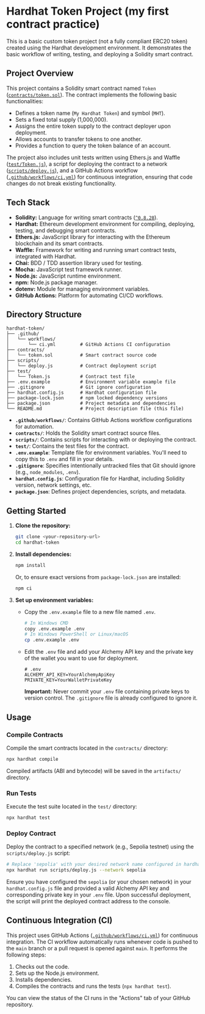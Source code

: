 # Hardhat Token Project (my first contract practice)

This is a basic custom token project (not a fully compliant ERC20 token) created using the Hardhat development environment. It demonstrates the basic workflow of writing, testing, and deploying a Solidity smart contract.

## Project Overview

This project contains a Solidity smart contract named `Token` ([`contracts/token.sol`](contracts/token.sol)). The contract implements the following basic functionalities:

*   Defines a token name (`My Hardhat Token`) and symbol (`MHT`).
*   Sets a fixed total supply (1,000,000).
*   Assigns the entire token supply to the contract deployer upon deployment.
*   Allows accounts to transfer tokens to one another.
*   Provides a function to query the token balance of an account.

The project also includes unit tests written using Ethers.js and Waffle ([`test/Token.js`](test/Token.js)), a script for deploying the contract to a network ([`scripts/deploy.js`](scripts/deploy.js)), and a GitHub Actions workflow ([`.github/workflows/ci.yml`](.github/workflows/ci.yml)) for continuous integration, ensuring that code changes do not break existing functionality.

## Tech Stack

*   **Solidity:** Language for writing smart contracts ([`^0.8.28`](contracts/token.sol)).
*   **Hardhat:** Ethereum development environment for compiling, deploying, testing, and debugging smart contracts.
*   **Ethers.js:** JavaScript library for interacting with the Ethereum blockchain and its smart contracts.
*   **Waffle:** Framework for writing and running smart contract tests, integrated with Hardhat.
*   **Chai:** BDD / TDD assertion library used for testing.
*   **Mocha:** JavaScript test framework runner.
*   **Node.js:** JavaScript runtime environment.
*   **npm:** Node.js package manager.
*   **dotenv:** Module for managing environment variables.
*   **GitHub Actions:** Platform for automating CI/CD workflows.

## Directory Structure

```
hardhat-token/
├── .github/
│   └── workflows/
│       └── ci.yml         # GitHub Actions CI configuration
├── contracts/
│   └── token.sol          # Smart contract source code
├── scripts/
│   └── deploy.js          # Contract deployment script
├── test/
│   └── Token.js           # Contract test file
├── .env.example           # Environment variable example file
├── .gitignore             # Git ignore configuration
├── hardhat.config.js      # Hardhat configuration file
├── package-lock.json      # npm locked dependency versions
├── package.json           # Project metadata and dependencies
└── README.md              # Project description file (this file)
```

*   **`.github/workflows/`**: Contains GitHub Actions workflow configurations for automation.
*   **`contracts/`**: Holds the Solidity smart contract source files.
*   **`scripts/`**: Contains scripts for interacting with or deploying the contract.
*   **`test/`**: Contains the test files for the contract.
*   **`.env.example`**: Template file for environment variables. You'll need to copy this to `.env` and fill in your details.
*   **`.gitignore`**: Specifies intentionally untracked files that Git should ignore (e.g., `node_modules`, `.env`).
*   **`hardhat.config.js`**: Configuration file for Hardhat, including Solidity version, network settings, etc.
*   **`package.json`**: Defines project dependencies, scripts, and metadata.

## Getting Started

1.  **Clone the repository:**
    ```bash
    git clone <your-repository-url>
    cd hardhat-token
    ```

2.  **Install dependencies:**
    ```bash
    npm install
    ```
    Or, to ensure exact versions from `package-lock.json` are installed:
    ```bash
    npm ci
    ```

3.  **Set up environment variables:**
    *   Copy the `.env.example` file to a new file named `.env`.
        ```bash
        # In Windows CMD
        copy .env.example .env
        # In Windows PowerShell or Linux/macOS
        cp .env.example .env
        ```
    *   Edit the `.env` file and add your Alchemy API key and the private key of the wallet you want to use for deployment.
        ```
        # .env
        ALCHEMY_API_KEY=YourAlchemyApiKey
        PRIVATE_KEY=YourWalletPrivateKey
        ```
        **Important:** Never commit your `.env` file containing private keys to version control. The `.gitignore` file is already configured to ignore it.

## Usage

### Compile Contracts

Compile the smart contracts located in the `contracts/` directory:

```bash
npx hardhat compile
```

Compiled artifacts (ABI and bytecode) will be saved in the `artifacts/` directory.

### Run Tests

Execute the test suite located in the `test/` directory:

```bash
npx hardhat test
```

### Deploy Contract

Deploy the contract to a specified network (e.g., Sepolia testnet) using the `scripts/deploy.js` script:

```bash
# Replace 'sepolia' with your desired network name configured in hardhat.config.js
npx hardhat run scripts/deploy.js --network sepolia
```

Ensure you have configured the `sepolia` (or your chosen network) in your `hardhat.config.js` file and provided a valid Alchemy API key and corresponding private key in your `.env` file. Upon successful deployment, the script will print the deployed contract address to the console.

## Continuous Integration (CI)

This project uses GitHub Actions ([`.github/workflows/ci.yml`](.github/workflows/ci.yml)) for continuous integration. The CI workflow automatically runs whenever code is pushed to the `main` branch or a pull request is opened against `main`. It performs the following steps:

1.  Checks out the code.
2.  Sets up the Node.js environment.
3.  Installs dependencies.
4.  Compiles the contracts and runs the tests (`npx hardhat test`).

You can view the status of the CI runs in the "Actions" tab of your GitHub repository.